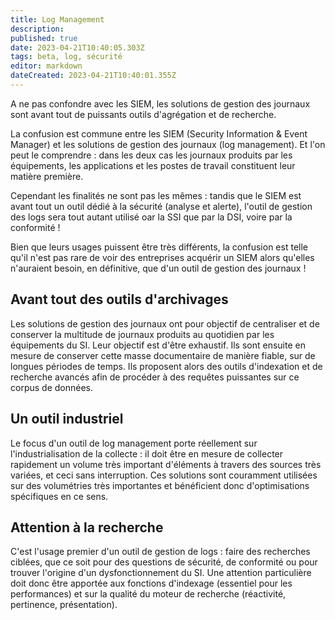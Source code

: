 ```yaml
---
title: Log Management
description: 
published: true
date: 2023-04-21T10:40:05.303Z
tags: beta, log, sécurité
editor: markdown
dateCreated: 2023-04-21T10:40:01.355Z
---
```


A ne pas confondre avec les SIEM, les solutions de gestion des journaux sont avant tout de puissants outils d'agrégation et de recherche.

La confusion est commune entre les SIEM (Security Information & Event Manager) et les solutions de gestion des journaux (log management). Et l'on peut le comprendre : dans les deux cas les journaux produits par les équipements, les applications et les postes de travail constituent leur matière première.

Cependant les finalités ne sont pas les mêmes : tandis que le SIEM est avant tout un outil dédié à la sécurité (analyse et alerte), l'outil de gestion des logs sera tout autant utilisé oar la SSI que par la DSI, voire par la conformité !

Bien que leurs usages puissent être très différents, la confusion est telle qu'il n'est pas rare de voir des entreprises acquérir un SIEM alors qu'elles n'auraient besoin, en définitive, que d'un outil de gestion des journaux !

## Avant tout des outils d'archivages

Les solutions de gestion des journaux ont pour objectif de centraliser et de conserver la multitude de journaux produits au quotidien par les équipements du SI. Leur objectif est d'être exhaustif. Ils sont ensuite en mesure de conserver cette masse documentaire de manière fiable, sur de longues périodes de temps. Ils proposent alors des outils d'indexation et de recherche avancés afin de procéder à des requêtes puissantes sur ce corpus de données.

## Un outil industriel

Le focus d'un outil de log management porte réellement sur l'industrialisation de la collecte : il doit être en mesure de collecter rapidement un volume très important d'éléments à travers des sources très variées, et ceci sans interruption. Ces solutions sont couramment utilisées sur des volumétries très importantes et bénéficient donc d'optimisations spécifiques en ce sens.

## Attention à la recherche

C'est l'usage premier d'un outil de gestion de logs : faire des recherches ciblées, que ce soit pour des questions de sécurité, de conformité ou pour trouver l'origine d'un dysfonctionnement du SI. Une attention particulière doit donc être apportée aux fonctions d'indexage (essentiel pour les performances) et sur la qualité du moteur de recherche (réactivité, pertinence, présentation).